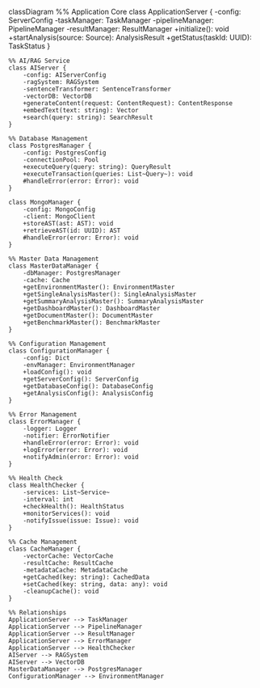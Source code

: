 classDiagram
    %% Application Core
    class ApplicationServer {
        -config: ServerConfig
        -taskManager: TaskManager
        -pipelineManager: PipelineManager
        -resultManager: ResultManager
        +initialize(): void
        +startAnalysis(source: Source): AnalysisResult
        +getStatus(taskId: UUID): TaskStatus
    }

    %% AI/RAG Service
    class AIServer {
        -config: AIServerConfig
        -ragSystem: RAGSystem
        -sentenceTransformer: SentenceTransformer
        -vectorDB: VectorDB
        +generateContent(request: ContentRequest): ContentResponse
        +embedText(text: string): Vector
        +search(query: string): SearchResult
    }

    %% Database Management
    class PostgresManager {
        -config: PostgresConfig
        -connectionPool: Pool
        +executeQuery(query: string): QueryResult
        +executeTransaction(queries: List~Query~): void
        #handleError(error: Error): void
    }

    class MongoManager {
        -config: MongoConfig
        -client: MongoClient
        +storeAST(ast: AST): void
        +retrieveAST(id: UUID): AST
        #handleError(error: Error): void
    }

    %% Master Data Management
    class MasterDataManager {
        -dbManager: PostgresManager
        -cache: Cache
        +getEnvironmentMaster(): EnvironmentMaster
        +getSingleAnalysisMaster(): SingleAnalysisMaster
        +getSummaryAnalysisMaster(): SummaryAnalysisMaster
        +getDashboardMaster(): DashboardMaster
        +getDocumentMaster(): DocumentMaster
        +getBenchmarkMaster(): BenchmarkMaster
    }

    %% Configuration Management
    class ConfigurationManager {
        -config: Dict
        -envManager: EnvironmentManager
        +loadConfig(): void
        +getServerConfig(): ServerConfig
        +getDatabaseConfig(): DatabaseConfig
        +getAnalysisConfig(): AnalysisConfig
    }

    %% Error Management
    class ErrorManager {
        -logger: Logger
        -notifier: ErrorNotifier
        +handleError(error: Error): void
        +logError(error: Error): void
        +notifyAdmin(error: Error): void
    }

    %% Health Check
    class HealthChecker {
        -services: List~Service~
        -interval: int
        +checkHealth(): HealthStatus
        +monitorServices(): void
        -notifyIssue(issue: Issue): void
    }

    %% Cache Management
    class CacheManager {
        -vectorCache: VectorCache
        -resultCache: ResultCache
        -metadataCache: MetadataCache
        +getCached(key: string): CachedData
        +setCached(key: string, data: any): void
        -cleanupCache(): void
    }

    %% Relationships
    ApplicationServer --> TaskManager
    ApplicationServer --> PipelineManager
    ApplicationServer --> ResultManager
    ApplicationServer --> ErrorManager
    ApplicationServer --> HealthChecker
    AIServer --> RAGSystem
    AIServer --> VectorDB
    MasterDataManager --> PostgresManager
    ConfigurationManager --> EnvironmentManager